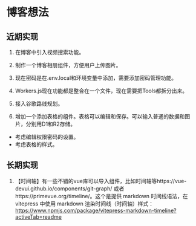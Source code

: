 # 博客想法

## 近期实现
1. 在博客中引入视频搜索功能。
2. 制作一个博客相册组件，方便用户上传图片。
3. 现在密码是在.env.local和环境变量中添加，需要添加密码管理功能。
4. Workers.js现在功能都是整合在一个文件，现在需要把Tools都拆分出来。
5. 接入谷歌路线规划。

6. 增加一个添加表格的组件。表格可以编辑和保存。可以输入普通的数据和图片，分别用D1和R2存储。
- 考虑编辑权限密码的设置。
- 考虑表格的样式。



## 长期实现
1. 【时间轴】有一些不错的vue库可以导入组件，比如时间轴等https://vue-devui.github.io/components/git-graph/
或者https://primevue.org/timeline/。这个是提供 markdown 时间线语法，在 vitepress 中使用 markdown 渲染时间线（时间轴）样式：https://www.npmjs.com/package/vitepress-markdown-timeline?activeTab=readme